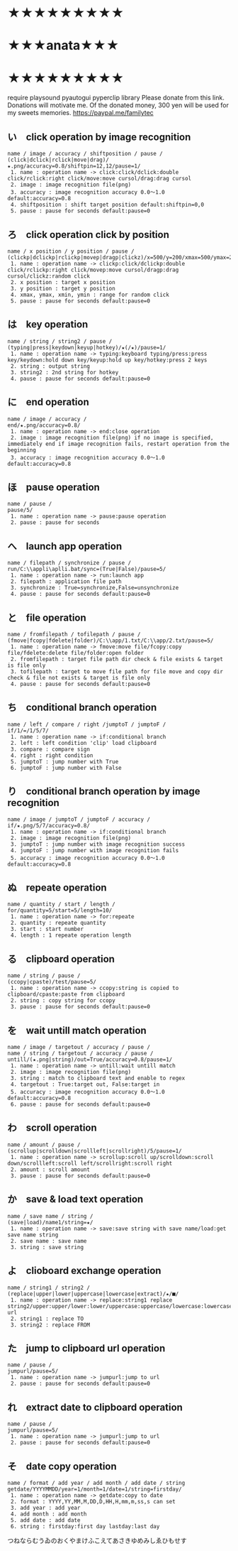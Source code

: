 # ★★★★★★★★★
# ★★★anata★★★
# ★★★★★★★★★
require playsound pyautogui pyperclip library
Please donate from this link. Donations will motivate me. Of the donated money, 300 yen will be used for my sweets memories.
https://paypal.me/familytec

## い　click operation by image recognition
    name / image / accuracy / shiftposition / pause /
    (click|dclick|rclick|move|drag)/★.png/accuracy=0.8/shiftpin=12,12/pause=1/
     1. name : operation name -> click:click/dclick:double click/rclick:right click/move:move cursol/drag:drag cursol
     2. image : image recognition file(png)
     3. accuracy : image recognition accuracy 0.0～1.0 default:accuracy=0.8
     4. shiftposition : shift target position default:shiftpin=0,0
     5. pause : pause for seconds default:pause=0

## ろ　click operation click by position
    name / x position / y position / pause /
    (clickp|dclickp|rclickp|movep|dragp|clickz)/x=500/y=200/xmax=500/ymax=200/xmin=500/ymin=200/pause=1/
     1. name : operation name -> clickp:click/dclickp:double click/rclickp:right click/movep:move cursol/dragp:drag cursol/clickz:random click
     2. x position : target x position
     3. y position : target y position
     4. xmax, ymax, xmin, ymin : range for random click
     5. pause : pause for seconds default:pause=0

## は　key operation
    name / string / string2 / pause /
    (typing|press|keydown|keyup|hotkey)/★(/★)/pause=1/
     1. name : operation name -> typing:keyboard typing/press:press key/keydown:hold down key/keyup:hold up key/hotkey:press 2 keys
     2. string : output string
     3. string2 : 2nd string for hotkey
     4. pause : pause for seconds default:pause=0

## に　end operation
    name / image / accuracy /
    end/★.png/accuracy=0.8/
     1. name : operation name -> end:close operation
     2. image : image recognition file(png) if no image is specified, immediately end if image recognition fails, restart operation from the beginning
     3. accuracy : image recognition accuracy 0.0～1.0 default:accuracy=0.8

## ほ　pause operation
    name / pause /
    pause/5/
     1. name : operation name -> pause:pause operation
     2. pause : pause for seconds

## へ　launch app operation
    name / filepath / synchronize / pause /
    run/C:\\appli\aplli.bat/sync=(True|False)/pause=5/
     1. name : operation name -> run:launch app
     2. filepath : application file path
     3. synchronize : True=synchronize,False=unsynchronize
     4. pause : pause for seconds default:pause=0

## と　file operation
    name / fromfilepath / tofilepath / pause /
    (fmove|fcopy|fdelete|folder)/C:\\app/1.txt/C:\\app/2.txt/pause=5/
     1. name : operation name -> fmove:move file/fcopy:copy file/fdelete:delete file/folder:open folder
     2. fromfilepath : target file path dir check & file exists & target is file only
     3. tofilepath : target to move file path for file move and copy dir check & file not exists & target is file only
     4. pause : pause for seconds default:pause=0

## ち　conditional branch operation
    name / left / compare / right /jumptoT / jumptoF /
    if/1/=/1/5/7/
     1. name : operation name -> if:conditional branch
     2. left : left condition 'clip' load clipboard
     3. compare : compare sign
     4. right : right condition
     5. jumptoT : jump number with True
     6. jumptoF : jump number with False

## り　conditional branch operation by image recognition
    name / image / jumptoT / jumptoF / accuracy /
    if/★.png/5/7/accuracy=0.8/
     1. name : operation name -> if:conditional branch
     2. image : image recognition file(png)
     3. jumptoT : jump number with image recognition success
     4. jumptoF : jump number with image recognition fails
     5. accuracy : image recognition accuracy 0.0～1.0 default:accuracy=0.8

## ぬ　repeate operation
    name / quantity / start / length /
    for/quantity=5/start=5/length=10/
     1. name : operation name -> for:repeate
     2. quantity : repeate quantity
     3. start : start number
     4. length : 1 repeate operation length

## る　clipboard operation
    name / string / pause /
    (ccopy|cpaste)/test/pause=5/
     1. name : operation name -> ccopy:string is copied to clipboard/cpaste:paste from clipboard
     2. string : copy string for ccopy
     3. pause : pause for seconds default:pause=0

## を　wait untill match operation
    name / image / targetout / accuracy / pause /
    name / string / targetout / accuracy / pause /
    untill/(★.png|string)/out=True/accuracy=0.8/pause=1/
     1. name : operation name -> untill:wait untill match
     2. image : image recognition file(png)
     3. string : match to clipboard text and enable to regex
     4. targetout : True:target out, False:target in
     5. accuracy : image recognition accuracy 0.0～1.0 default:accuracy=0.8
     6. pause : pause for seconds default:pause=0

## わ　scroll operation
    name / amount / pause /
    (scrollup|scrolldown|scrollleft|scrollright)/5/pause=1/
     1. name : operation name -> scrollup:scroll up/scrolldown:scroll down/scrollleft:scroll left/scrollright:scroll right
     2. amount : scroll amount
     3. pause : pause for seconds default:pause=0

## か　save & load text operation
    name / save name / string /
    (save|load)/name1/string=★/
     1. name : operation name -> save:save string with save name/load:get save name string
     2. save name : save name
     3. string : save string

## よ　clioboard exchange operation
    name / string1 / string2 /
    (replace|upper|lower|uppercase|lowercase|extract)/★/■/
     1. name : operation name -> replace:string1 replace string2/upper:upper/lower:lower/uppercase:uppercase/lowercase:lowercase/extract:extract url
     2. string1 : replace TO
     3. string2 : replace FROM

## た　jump to clipboard url operation
    name / pause /
    jumpurl/pause=5/
     1. name : operation name -> jumpurl:jump to url
     2. pause : pause for seconds default:pause=0

## れ　extract date to clipboard operation
    name / pause /
    jumpurl/pause=5/
     1. name : operation name -> jumpurl:jump to url
     2. pause : pause for seconds default:pause=0

## そ　date copy operation
    name / format / add year / add month / add date / string
    getdate/YYYYMMDD/year=1/month=1/date=1/string=firstday/
     1. name : operation name -> getdate:copy to date
     2. format : YYYY,YY,MM,M,DD,D,HH,H,mm,m,ss,s can set
     3. add year : add year
     4. add month : add month
     5. add date : add date
     6. string : firstday:first day lastday:last day

つねならむうゐのおくやまけふこえてあさきゆめみしゑひもせす
